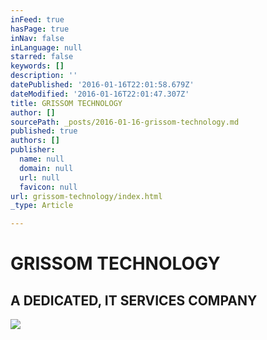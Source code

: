 ```yaml
---
inFeed: true
hasPage: true
inNav: false
inLanguage: null
starred: false
keywords: []
description: ''
datePublished: '2016-01-16T22:01:58.679Z'
dateModified: '2016-01-16T22:01:47.307Z'
title: GRISSOM TECHNOLOGY
author: []
sourcePath: _posts/2016-01-16-grissom-technology.md
published: true
authors: []
publisher:
  name: null
  domain: null
  url: null
  favicon: null
url: grissom-technology/index.html
_type: Article

---
```

# GRISSOM TECHNOLOGY

## A DEDICATED, IT SERVICES COMPANY
![](https://the-grid-user-content.s3-us-west-2.amazonaws.com/30178167-3d2d-4939-8cc6-e3cc4d2431b6.jpg)
